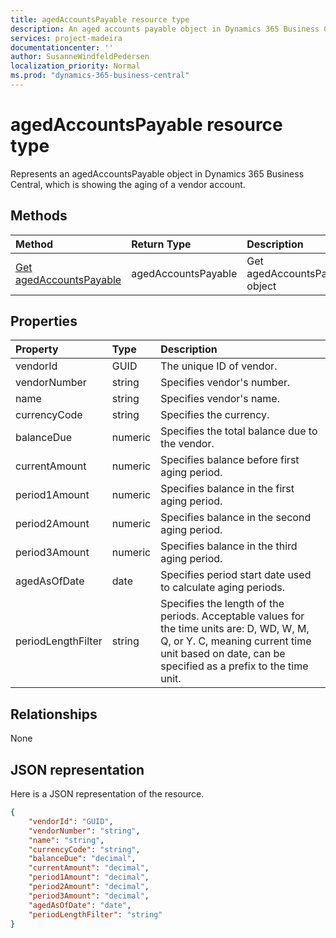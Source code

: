 ```yaml
---
title: agedAccountsPayable resource type 
description: An aged accounts payable object in Dynamics 365 Business Central.
services: project-madeira
documentationcenter: ''
author: SusanneWindfeldPedersen
localization_priority: Normal
ms.prod: "dynamics-365-business-central"
---
```


# agedAccountsPayable resource type
Represents an agedAccountsPayable object in Dynamics 365 Business Central, which is showing the aging of a vendor account.

## Methods

| Method         | Return Type  |Description|
|:---------------|:-------------|:----------|
|[Get agedAccountsPayable](../api/dynamics-agedaccountspayable-get.md)|agedAccountsPayable|Get agedAccountsPayable object|

## Properties
| Property	    | Type	   |Description                                 |
|:--------------|:---------|:-------------------------------------------|
|vendorId       |GUID      |The unique ID of vendor.                    |
|vendorNumber   |string    |Specifies vendor's number.                  |
|name           |string    |Specifies vendor's name.                    |
|currencyCode   |string    |Specifies the currency.                     |
|balanceDue     |numeric   |Specifies the total balance due to the vendor.|
|currentAmount  |numeric   |Specifies balance before first aging period.|
|period1Amount  |numeric   |Specifies balance in the first aging period.|
|period2Amount  |numeric   |Specifies balance in the second aging period.|
|period3Amount  |numeric   |Specifies balance in the third aging period.|
|agedAsOfDate   |date|Specifies period start date used to calculate aging periods.|
|periodLengthFilter|string |Specifies the length of the periods. Acceptable values for the time units are: D, WD, W, M, Q, or Y. C, meaning current time unit based on date, can be specified as a prefix to the time unit.|


## Relationships
None

## JSON representation

Here is a JSON representation of the resource.


```json
{
    "vendorId": "GUID",
    "vendorNumber": "string",
    "name": "string",
    "currencyCode": "string",
    "balanceDue": "decimal",
    "currentAmount": "decimal",
    "period1Amount": "decimal",
    "period2Amount": "decimal",
    "period3Amount": "decimal",
    "agedAsOfDate": "date",
    "periodLengthFilter": "string"
}

```
